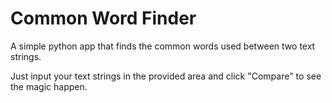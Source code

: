 # Common Word Finder
A simple python app that finds the common words used between two text strings.

Just input your text strings in the provided area and click "Compare" to see the magic happen.
